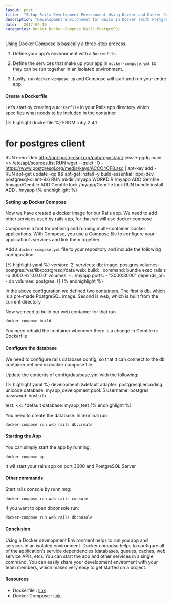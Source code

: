 ```yaml
---
layout: post
title:  "Setup Rails Development Environment Using Docker and Docker Compose"
description: "Development Environment for Rails in Docker (with PostgreSQL, Redis)"
date:   2017-04-16
categories: Docker Docker-Compose Rails PostgreSQL 
---
```


Using Docker Compose is basically a three-step process.

1. Define your app’s environment with a `Dockerfile`.

2. Define the services that make up your app in `docker-compose.yml` so they can be run together in an isolated environment.

3. Lastly, run `docker-compose up` and Compose will start and run your entire app.


#### Create a Dockerfile

Let’s start by creating a `Dockerfile` in your Rails app directory which specifies what needs to be included in the container

{% highlight dockerfile %}
FROM ruby:2.4.1
# for postgres client
RUN echo 'deb http://apt.postgresql.org/pub/repos/apt/ jessie-pgdg main' >> /etc/apt/sources.list
RUN wget --quiet -O - https://www.postgresql.org/media/keys/ACCC4CF8.asc | apt-key add -
RUN apt-get update -qq && apt-get install -y build-essential libpq-dev postgresql-client-9.6
RUN mkdir /myapp
WORKDIR /myapp
ADD Gemfile /myapp/Gemfile
ADD Gemfile.lock /myapp/Gemfile.lock
RUN bundle install
ADD . /myapp
{% endhighlight %}

#### Setting up Docker Compose

Now we have created a docker image for our Rails app. We need to add other services used by rails app, for that we will use docker compose. 

Compose is a tool for defining and running multi-container Docker applications. With Compose, you use a Compose file to configure your application’s services and link them together. 

Add a `docker-compose.yml` file to your repository and include the following configuration:

{% highlight yaml %}
version: '2'
services:
  db:
    image: postgres
    volumes:
      - postgres:/var/lib/postgresql/data
  web:
    build: .
    command: bundle exec rails s -p 3000 -b '0.0.0.0'
    volumes:
      - .:/myapp
    ports:
      - "3000:3000"
    depends_on:
      - db
volumes:
  postgres: {}
{% endhighlight %}


In the above configuration we defined two containers. The first is db, which is a pre-made PostgreSQL image. Second is web, which is built from the current directory

Now we need to build our web container for that run

    docker-compose build

You need rebuild the container whenever there is a change in Gemfile or Dockerfile


#### Configure the database

We need to configure rails database config, so that it can connect to the db container defined in docker compose file

Update the contents of config/database.yml with the following:

{% highlight yaml %}
development: &default
  adapter: postgresql
  encoding: unicode
  database: myapp_development
  pool: 5
  username: postgres
  password:
  host: db

test:
  <<: *default
  database: myapp_test
{% endhighlight %}

You need to create the database. In terminal run

    docker-compose run web rails db:create

#### Starting the App

You can simply start the app by running:

    docker-compose up

It wil start your rails app on port 3000 and PostgreSQL Server

#### Other commands

Start rails console by runninng:

    docker-compose run web rails console

If you want to open dbconsole run:

    docker-compose run web rails dbconsole

#### Conclusion

Using a Docker development Environment helps to run you app and services in an isolated environment. Docker compose helps to configure all of the application’s service dependencies (databases, queues, caches, web service APIs, etc). You can start the app and other services in a single command. You can easily share your development enviroment with your team members, which makes very easy to get started on a project.

#### Resources

* Dockerfile : [link][Dockerfile]
* Docker Compose : [link][Compose]


[Dockerfile]: https://docs.docker.com/engine/reference/builder/
[Compose]: https://docs.docker.com/compose/compose-file/
